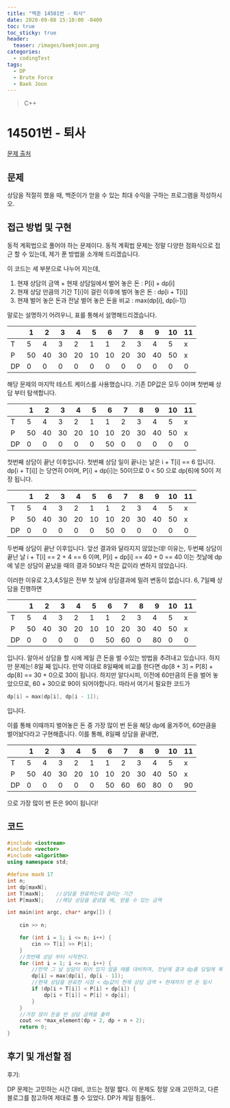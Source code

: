```yaml
---
title: "백준 14501번 - 퇴사"
date: 2020-09-08 15:10:00 -0400
toc: true
toc_sticky: true
header:
  teaser: /images/baekjoon.png
categories: 
  - codingTest
tags:
  - DP
  - Brute Force
  - Baek Joon
---
```


> C++ 

14501번 - 퇴사
=============
 
[문제 출처](https://www.acmicpc.net/problem/14501)
## 문제
상담을 적절히 했을 때, 백준이가 얻을 수 있는 최대 수익을 구하는 프로그램을 작성하시오.

## 접근 방법 및 구현
동적 계획법으로 풀어야 하는 문제이다.
동적 계획법 문제는 정말 다양한 점화식으로 접근 할 수 있는데, 제가 푼 방법을 소개해 드리겠습니다. 

이 코드는 세 부분으로 나누어 지는데,
1. 현재 상담의 금액 + 현재 상담일에서 벌어 놓은 돈 : P[i] + dp[i]
2. 현재 상담 만큼의 기간 T[i]이 걸린 이후에 벌어 놓은 돈 : dp[i + T[i]] 
3. 현재 벌어 놓은 돈과 전날 벌어 놓은 돈을 비교 : max(dp[i], dp[i-1])

말로는 설명하기 어려우니, 표를 통해서 설명해드리겠습니다.

|    | 1  | 2  | 3  | 4  | 5  | 6  | 7  | 8  | 9  | 10 | 11 |
|----|----|----|----|----|----|----|----|----|----|----|----|
| T  | 5  | 4  | 3  | 2  | 1  | 1  | 2  | 3  | 4  | 5  | x  |
| P  | 50 | 40 | 30 | 20 | 10 | 10 | 20 | 30 | 40 | 50 | x  |
| DP | 0  | 0  | 0  | 0  | 0  | 0  | 0  | 0  | 0  | 0  | 0  |

해당 문제의 마지막 테스트 케이스를 사용했습니다.
기존 DP값은 모두 0이며 첫번째 상담 부터 탐색합니다.

|    | 1  | 2  | 3  | 4  | 5  | 6  | 7  | 8  | 9  | 10 | 11 |
|----|----|----|----|----|----|----|----|----|----|----|----|
| T  | 5  | 4  | 3  | 2  | 1  | 1  | 2  | 3  | 4  | 5  | x  |
| P  | 50 | 40 | 30 | 20 | 10 | 10 | 20 | 30 | 40 | 50 | x  |
| DP | 0  | 0  | 0  | 0  | 0  | 50 | 0  | 0  | 0  | 0  | 0  |

첫번째 상담이 끝난 이후입니다.
첫번째 상담 일이 끝나는 날은 i + T[i] == 6 입니다.
dp[i + T[i]] 는 당연히 0이며, P[i] + dp[i]는 50이므로 0 < 50 으로 dp[6]에 50이 저장 됩니다.

|    | 1  | 2  | 3  | 4  | 5  | 6  | 7  | 8  | 9  | 10 | 11 |
|----|----|----|----|----|----|----|----|----|----|----|----|
| T  | 5  | 4  | 3  | 2  | 1  | 1  | 2  | 3  | 4  | 5  | x  |
| P  | 50 | 40 | 30 | 20 | 10 | 10 | 20 | 30 | 40 | 50 | x  |
| DP | 0  | 0  | 0  | 0  | 0  | 50 | 0  | 0  | 0  | 0  | 0  |

두번째 상담이 끝난 이후입니다. 앞선 결과와 달라지지 않았는데! 이유는,
두번째 상담이 끝난 날 i + T[i] == 2 + 4 == 6 이며, P[i] + dp[i] == 40 + 0 == 40
이는 첫날에 dp에 넣은 상담이 끝났을 때의 결과 50보다 작은 값이라 변하지 않았습니다.

이러한 이유로 2,3,4,5일은 전부 첫 날에 상담결과에 밀려 변동이 없습니다.
6, 7일째 상담을 진행하면

|    | 1  | 2  | 3  | 4  | 5  | 6  | 7  | 8  | 9  | 10 | 11 |
|----|----|----|----|----|----|----|----|----|----|----|----|
| T  | 5  | 4  | 3  | 2  | 1  | 1  | 2  | 3  | 4  | 5  | x  |
| P  | 50 | 40 | 30 | 20 | 10 | 10 | 20 | 30 | 40 | 50 | x  |
| DP | 0  | 0  | 0  | 0  | 0  | 50 | 60 | 0  | 80 | 0  | 0  |

입니다.  알아서 상담을 할 시에 제일 큰 돈을 벌 수있는 방법을 추려내고 있습니다. 
하지만 문제는! 8일 째 입니다.
만약 이대로 8일째에 비교를 한다면 dp[8 + 3] = P[8] + dp[8] == 30 + 0으로 30이 됩니다.
하지만 알다시피, 이전에 60만큼의 돈을 벌어 놓았으므로, 60 + 30으로 90이 되어야합니다.
따라서 여기서 필요한 코드가
```c++
dp[i] = max(dp[i], dp[i - 1]);
```
입니다.

이를 통해 이때까지 벌어놓은 돈 중 가장 많이 번 돈을 해당 dp에 옮겨주어, 60만큼을 벌어놨다라고 구현해줍니다.
이를 통해, 8일째 상담을 끝내면,

|    | 1  | 2  | 3  | 4  | 5  | 6  | 7  | 8  | 9  | 10 | 11 |
|----|----|----|----|----|----|----|----|----|----|----|----|
| T  | 5  | 4  | 3  | 2  | 1  | 1  | 2  | 3  | 4  | 5  | x  |
| P  | 50 | 40 | 30 | 20 | 10 | 10 | 20 | 30 | 40 | 50 | x  |
| DP | 0  | 0  | 0  | 0  | 0  | 50 | 60 | 60 | 80 | 0  | 90 |

으로 가장 많이 번 돈은 90이 됩니다!

## 코드 
```c++
#include <iostream>
#include <vector>
#include <algorithm>
using namespace std;

#define maxN 17
int n;
int dp[maxN];
int T[maxN];	//상담을 완료하는데 걸리는 기간
int P[maxN];	//해당 상담을 끝냈을 때, 받을 수 있는 금액

int main(int argc, char* argv[]) {
	
	cin >> n;

	for (int i = 1; i <= n; i++) {
		cin >> T[i] >> P[i];
	}
	//첫번째 상담 부터 시작한다.
	for (int i = 1; i <= n; i++) {
		//만약 그 날 상담이 되어 있지 않을 때를 대비하여, 전날에 결과 dp를 당일에 복사한다.
		dp[i] = max(dp[i], dp[i - 1]);
		//현재 상담을 완료한 시점 < dp값이 현재 상담 금액 + 현재까지 번 돈 일시 
		if (dp[i + T[i]] < P[i] + dp[i]) {
			dp[i + T[i]] = P[i] + dp[i];
		}
	}
	//가장 많이 돈을 번 상담 금액을 출력
	cout << *max_element(dp + 2, dp + n + 2);
	return 0;
}
```

## 후기 및 개선할 점

후기:

DP 문제는 고민하는 시간 대비, 코드는 정말 짧다. 이 문제도 정말 오래 고민하고, 다른 블로그를 참고하여 제대로 풀 수 있었다.
DP가 제일 힘들어..